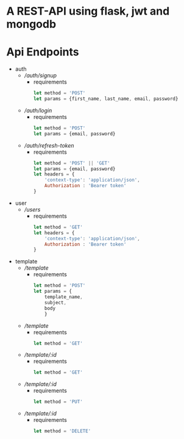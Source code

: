 # A REST-API using flask, jwt and mongodb

# Api Endpoints
- auth
    - */auth/signup*
        - requirements
            ``` js
            let method = 'POST'
            let params = {first_name, last_name, email, password}
            ```
    - */auth/login*
        - requirements
            ``` js
            let method = 'POST'
            let params = {email, password}
            ```
    - */auth/refresh-token*
        - requirements
            ``` js
            let method = 'POST' || 'GET'
            let params = {email, password}
            let headers = {
                'context-type': 'application/json',
                Authorization : 'Bearer token'
            }
            ```
- user
    - */users*
        - requirements
            ``` js
            let method = 'GET'
            let headers = {
                'context-type': 'application/json',
                Authorization : 'Bearer token'
            }
            ```
- template
    - */template*
        - requirements
            ``` js
            let method = 'POST'
            let params = {
                template_name,
                subject,
                body
                }
            ```
    - */template*
        - requirements
            ``` js
            let method = 'GET'
            ```
    - */template/:id*
        - requirements
            ``` js
            let method = 'GET'
            ```
    - */template/:id*
        - requirements
            ``` js
            let method = 'PUT'
            ```
    - */template/:id*
        - requirements
            ``` js
            let method = 'DELETE'
            ```
